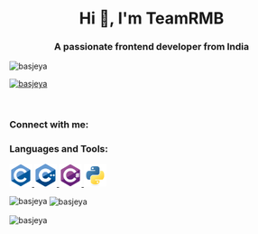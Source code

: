 <h1 align="center">Hi 👋, I'm TeamRMB</h1>
<h3 align="center">A passionate frontend developer from India</h3>

<p align="left"> <img src="https://komarev.com/ghpvc/?username=basjeya&label=Profile%20views&color=0e75b6&style=flat" alt="basjeya" /> </p>

<p align="left"> <a href="https://github.com/ryo-ma/github-profile-trophy"><img src="https://github-profile-trophy.vercel.app/?username=basjeya" alt="basjeya" /></a> </p>

<p align="left"> <a href="https://twitter.com/" target="blank"><img src="https://img.shields.io/twitter/follow/?logo=twitter&style=for-the-badge" alt="" /></a> </p>

<h3 align="left">Connect with me:</h3>
<p align="left">
</p>

<h3 align="left">Languages and Tools:</h3>
<p align="left"> <a href="https://www.cprogramming.com/" target="_blank" rel="noreferrer"> <img src="https://raw.githubusercontent.com/devicons/devicon/master/icons/c/c-original.svg" alt="c" width="40" height="40"/> </a> <a href="https://www.w3schools.com/cpp/" target="_blank" rel="noreferrer"> <img src="https://raw.githubusercontent.com/devicons/devicon/master/icons/cplusplus/cplusplus-original.svg" alt="cplusplus" width="40" height="40"/> </a> <a href="https://www.w3schools.com/cs/" target="_blank" rel="noreferrer"> <img src="https://raw.githubusercontent.com/devicons/devicon/master/icons/csharp/csharp-original.svg" alt="csharp" width="40" height="40"/> </a> <a href="https://www.python.org" target="_blank" rel="noreferrer"> <img src="https://raw.githubusercontent.com/devicons/devicon/master/icons/python/python-original.svg" alt="python" width="40" height="40"/> </a> </p>

<p><img align="left" src="https://github-readme-stats.vercel.app/api/top-langs?username=basjeya&show_icons=true&locale=en&layout=compact" alt="basjeya" /></p>

<p>&nbsp;<img align="center" src="https://github-readme-stats.vercel.app/api?username=basjeya&show_icons=true&locale=en" alt="basjeya" /></p>

<p><img align="center" src="https://github-readme-streak-stats.herokuapp.com/?user=basjeya&" alt="basjeya" /></p>
